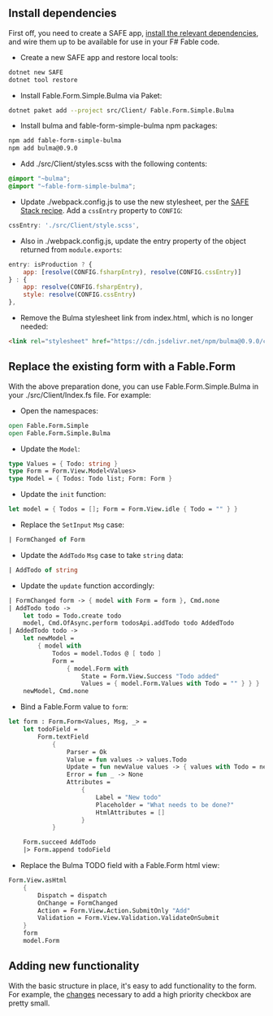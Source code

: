 ## Install dependencies

First off, you need to create a SAFE app, [install the relevant dependencies](https://mangelmaxime.github.io/Fable.Form/Fable.Form.Simple.Bulma/installation.html), and wire them up to be available for use in your F# Fable code.

- Create a new SAFE app and restore local tools:

```sh
dotnet new SAFE
dotnet tool restore
```

- Install Fable.Form.Simple.Bulma via Paket:

```sh
dotnet paket add --project src/Client/ Fable.Form.Simple.Bulma
```

- Install bulma and fable-form-simple-bulma npm packages:

```sh
npm add fable-form-simple-bulma
npm add bulma@0.9.0
```

- Add ./src/Client/styles.scss with the following contents:

```scss
@import "~bulma";
@import "~fable-form-simple-bulma";
```

- Update ./webpack.config.js to use the new stylesheet, per the [SAFE Stack recipe](https://safe-stack.github.io/docs/recipes/ui/add-style/). Add a `cssEntry` property to `CONFIG`:

```js
cssEntry: './src/Client/style.scss',
```

- Also in ./webpack.config.js, update the entry property of the object returned from `module.exports`:

```js
entry: isProduction ? {
    app: [resolve(CONFIG.fsharpEntry), resolve(CONFIG.cssEntry)]
} : {
    app: resolve(CONFIG.fsharpEntry),
    style: resolve(CONFIG.cssEntry)
},
```

- Remove the Bulma stylesheet link from index.html, which is no longer needed:

```html
<link rel="stylesheet" href="https://cdn.jsdelivr.net/npm/bulma@0.9.0/css/bulma.min.css">
```

## Replace the existing form with a Fable.Form

With the above preparation done, you can use Fable.Form.Simple.Bulma in your ./src/Client/Index.fs file. For example:

- Open the namespaces:

```fsharp
open Fable.Form.Simple
open Fable.Form.Simple.Bulma
```

- Update the `Model`:

```fsharp
type Values = { Todo: string }
type Form = Form.View.Model<Values>
type Model = { Todos: Todo list; Form: Form }
```

- Update the `init` function:

```fsharp
let model = { Todos = []; Form = Form.View.idle { Todo = "" } }
```

- Replace the `SetInput` `Msg` case:

```fsharp
| FormChanged of Form
```

- Update the `AddTodo` `Msg` case to take `string` data:

```fsharp
| AddTodo of string
```

- Update the `update` function accordingly:

```fsharp
| FormChanged form -> { model with Form = form }, Cmd.none
| AddTodo todo ->
    let todo = Todo.create todo
    model, Cmd.OfAsync.perform todosApi.addTodo todo AddedTodo
| AddedTodo todo ->
    let newModel =
        { model with
            Todos = model.Todos @ [ todo ]
            Form =
                { model.Form with
                    State = Form.View.Success "Todo added"
                    Values = { model.Form.Values with Todo = "" } } }
    newModel, Cmd.none
```

- Bind a Fable.Form value to `form`:

```fsharp
let form : Form.Form<Values, Msg, _> =
    let todoField =
        Form.textField
            {
                Parser = Ok
                Value = fun values -> values.Todo
                Update = fun newValue values -> { values with Todo = newValue }
                Error = fun _ -> None
                Attributes =
                    {
                        Label = "New todo"
                        Placeholder = "What needs to be done?"
                        HtmlAttributes = []
                    }
            }

    Form.succeed AddTodo
    |> Form.append todoField
```

- Replace the Bulma TODO field with a Fable.Form html view:

```fsharp
Form.View.asHtml
    {
        Dispatch = dispatch
        OnChange = FormChanged
        Action = Form.View.Action.SubmitOnly "Add"
        Validation = Form.View.Validation.ValidateOnSubmit
    }
    form
    model.Form
```


## Adding new functionality

With the basic structure in place, it's easy to add functionality to the form. For example, the [changes](https://github.com/CompositionalIT/safe-fable-form/commit/6342ee8f4abcfeed6dd5066718e6845e6e2174d0) necessary to add a high priority checkbox are pretty small.

